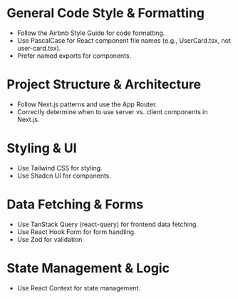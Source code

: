 # General Code Style & Formatting
- Follow the Airbnb Style Guide for code formatting.
- Use PascalCase for React component file names (e.g., UserCard.tsx, not user-card.tsx).
- Prefer named exports for components.

# Project Structure & Architecture
- Follow Next.js patterns and use the App Router.
- Correctly determine when to use server vs. client components in Next.js.

# Styling & UI
- Use Tailwind CSS for styling.
- Use Shadcn UI for components.

# Data Fetching & Forms
- Use TanStack Query (react-query) for frontend data fetching.
- Use React Hook Form for form handling.
- Use Zod for validation.

# State Management & Logic
- Use React Context for state management.
